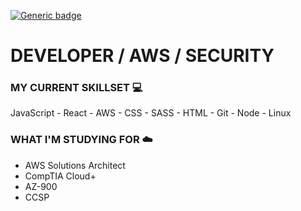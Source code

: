 [![Generic badge](https://img.shields.io/badge/DAY-SMASHED-blue.svg)](https://shields.io/)

# DEVELOPER / AWS / SECURITY

### MY CURRENT SKILLSET :computer:
JavaScript - React - AWS - CSS - SASS - HTML - Git - Node - Linux

### WHAT I'M STUDYING FOR :cloud:
- AWS Solutions Architect 
- CompTIA Cloud+ 
- AZ-900 
- CCSP 


